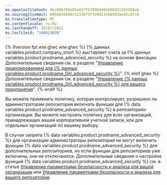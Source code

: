 ```yaml
---
ms.openlocfilehash: 4bc89b700a85a017fb789b9481606931365268ab
ms.sourcegitcommit: 605b619588c51336f3ffe9d13c68503ae45cbfc6
ms.translationtype: MT
ms.contentlocale: ru-RU
ms.lasthandoff: 10/07/2022
ms.locfileid: "148013838"
---
```

{% ifversion fpt или ghec или ghes %} {% данных variables.product.company_short %} выставляет счета за {% данных variables.product.prodname_advanced_security %} на основе фиксации. Дополнительные сведения см. в разделе "[Управление лицензированием для {% данных variables.product.prodname_GH_advanced_security %}](/billing/managing-licensing-for-github-advanced-security)". {% elsif ghes %} Дополнительные сведения см. в разделе "[Управление {% данных variables.product.prodname_GH_advanced_security %} для вашего предприятия](/admin/advanced-security)". {% endif %}

Вы можете применить политику, которая контролирует, разрешено ли администраторам репозитория включать функции для {% data variables.product.prodname_advanced_security %} в репозиториях организации. Вы можете настроить политику для всех организаций, принадлежащих вашей корпоративной учетной записи, или для отдельных организаций по вашему выбору.

В случае запрета {% data variables.product.prodname_advanced_security %} для организации администраторы репозитория не могут включить функции {% data variables.product.prodname_advanced_security %} для дополнительных репозиториев, но если функции для репозиториев уже включены, они не отключаются. Дополнительные сведения о настройке функций {% data variables.product.prodname_advanced_security %} см. в статье [Управление параметрами безопасности и анализа для вашей организации](/organizations/keeping-your-organization-secure/managing-security-and-analysis-settings-for-your-organization) или [Управление параметрами безопасности и анализа для вашего репозитория](/github/administering-a-repository/managing-security-and-analysis-settings-for-your-repository).
